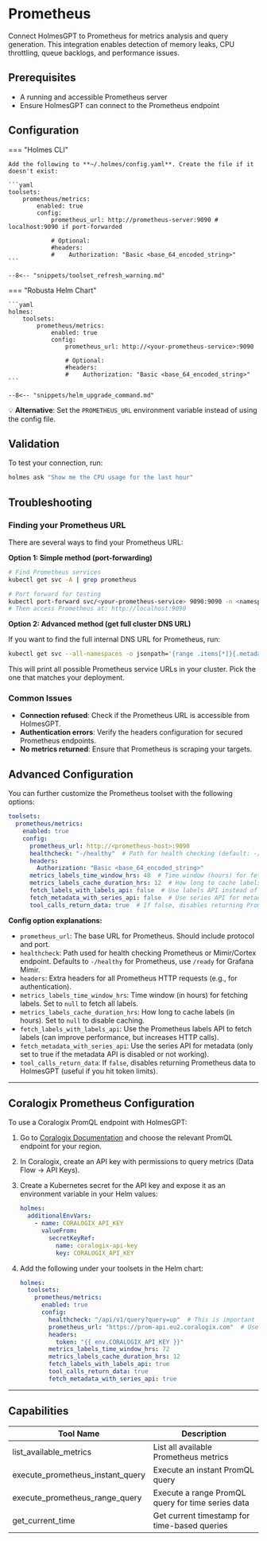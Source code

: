 # Prometheus

Connect HolmesGPT to Prometheus for metrics analysis and query generation. This integration enables detection of memory leaks, CPU throttling, queue backlogs, and performance issues.

## Prerequisites

- A running and accessible Prometheus server
- Ensure HolmesGPT can connect to the Prometheus endpoint

## Configuration


=== "Holmes CLI"

    Add the following to **~/.holmes/config.yaml**. Create the file if it doesn't exist:

    ```yaml
    toolsets:
        prometheus/metrics:
            enabled: true
            config:
                prometheus_url: http://prometheus-server:9090 # localhost:9090 if port-forwarded

                # Optional:
                #headers:
                #    Authorization: "Basic <base_64_encoded_string>"
    ```

    --8<-- "snippets/toolset_refresh_warning.md"


=== "Robusta Helm Chart"

    ```yaml
    holmes:
        toolsets:
            prometheus/metrics:
                enabled: true
                config:
                    prometheus_url: http://<your-prometheus-service>:9090

                    # Optional:
                    #headers:
                    #    Authorization: "Basic <base_64_encoded_string>"
    ```

    --8<-- "snippets/helm_upgrade_command.md"


💡 **Alternative**: Set the `PROMETHEUS_URL` environment variable instead of using the config file.

## Validation

To test your connection, run:

```bash
holmes ask "Show me the CPU usage for the last hour"
```

## Troubleshooting



### Finding your Prometheus URL

There are several ways to find your Prometheus URL:

**Option 1: Simple method (port-forwarding)**

```bash
# Find Prometheus services
kubectl get svc -A | grep prometheus

# Port forward for testing
kubectl port-forward svc/<your-prometheus-service> 9090:9090 -n <namespace>
# Then access Prometheus at: http://localhost:9090
```

**Option 2: Advanced method (get full cluster DNS URL)**

If you want to find the full internal DNS URL for Prometheus, run:

```bash
kubectl get svc --all-namespaces -o jsonpath='{range .items[*]}{.metadata.name}{"."}{.metadata.namespace}{".svc.cluster.local:"}{.spec.ports[0].port}{"\n"}{end}' | grep prometheus | grep -Ev 'operat|alertmanager|node|coredns|kubelet|kube-scheduler|etcd|controller' | awk '{print "http://"$1}'
```

This will print all possible Prometheus service URLs in your cluster. Pick the one that matches your deployment.

### Common Issues

- **Connection refused**: Check if the Prometheus URL is accessible from HolmesGPT.
- **Authentication errors**: Verify the headers configuration for secured Prometheus endpoints.
- **No metrics returned**: Ensure that Prometheus is scraping your targets.


## Advanced Configuration

You can further customize the Prometheus toolset with the following options:

```yaml
toolsets:
  prometheus/metrics:
    enabled: true
    config:
      prometheus_url: http://<prometheus-host>:9090
      healthcheck: "-/healthy"  # Path for health checking (default: -/healthy)
      headers:
        Authorization: "Basic <base_64_encoded_string>"
      metrics_labels_time_window_hrs: 48  # Time window (hours) for fetching labels (default: 48)
      metrics_labels_cache_duration_hrs: 12  # How long to cache labels (hours, default: 12)
      fetch_labels_with_labels_api: false  # Use labels API instead of series API (default: false)
      fetch_metadata_with_series_api: false  # Use series API for metadata (default: false)
      tool_calls_return_data: true  # If false, disables returning Prometheus data (default: true)
```

**Config option explanations:**

- `prometheus_url`: The base URL for Prometheus. Should include protocol and port.
- `healthcheck`: Path used for health checking Prometheus or Mimir/Cortex endpoint. Defaults to `-/healthy` for Prometheus, use `/ready` for Grafana Mimir.
- `headers`: Extra headers for all Prometheus HTTP requests (e.g., for authentication).
- `metrics_labels_time_window_hrs`: Time window (in hours) for fetching labels. Set to `null` to fetch all labels.
- `metrics_labels_cache_duration_hrs`: How long to cache labels (in hours). Set to `null` to disable caching.
- `fetch_labels_with_labels_api`: Use the Prometheus labels API to fetch labels (can improve performance, but increases HTTP calls).
- `fetch_metadata_with_series_api`: Use the series API for metadata (only set to true if the metadata API is disabled or not working).
- `tool_calls_return_data`: If `false`, disables returning Prometheus data to HolmesGPT (useful if you hit token limits).

---

## Coralogix Prometheus Configuration

To use a Coralogix PromQL endpoint with HolmesGPT:

1. Go to [Coralogix Documentation](https://coralogix.com/docs/integrations/coralogix-endpoints/#promql) and choose the relevant PromQL endpoint for your region.
2. In Coralogix, create an API key with permissions to query metrics (Data Flow → API Keys).
3. Create a Kubernetes secret for the API key and expose it as an environment variable in your Helm values:

    ```yaml
    holmes:
      additionalEnvVars:
        - name: CORALOGIX_API_KEY
          valueFrom:
            secretKeyRef:
              name: coralogix-api-key
              key: CORALOGIX_API_KEY
    ```

4. Add the following under your toolsets in the Helm chart:

    ```yaml
    holmes:
      toolsets:
        prometheus/metrics:
          enabled: true
          config:
            healthcheck: "/api/v1/query?query=up"  # This is important for Coralogix
            prometheus_url: "https://prom-api.eu2.coralogix.com"  # Use your region's endpoint
            headers:
              token: "{{ env.CORALOGIX_API_KEY }}"
            metrics_labels_time_window_hrs: 72
            metrics_labels_cache_duration_hrs: 12
            fetch_labels_with_labels_api: true
            tool_calls_return_data: true
            fetch_metadata_with_series_api: true
    ```

---

## Capabilities

| Tool Name | Description |
|-----------|-------------|
| list_available_metrics | List all available Prometheus metrics |
| execute_prometheus_instant_query | Execute an instant PromQL query |
| execute_prometheus_range_query | Execute a range PromQL query for time series data |
| get_current_time | Get current timestamp for time-based queries |
